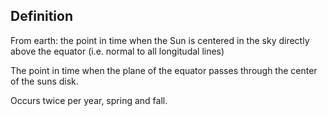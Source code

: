 ## Definition
From earth: the point in time when the Sun is centered in the sky directly above the equator (i.e. normal to all longitudal lines)

The point in time when the plane of the equator passes through the center of the suns disk.

Occurs twice per year, spring and fall.